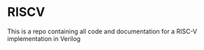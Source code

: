 # RISCV
This is a repo containing all code and documentation for a RISC-V implementation in Verilog
